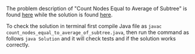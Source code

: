 The problem description of "Count Nodes Equal to Average of Subtree" is found [here](https://leetcode.com/problems/count-nodes-equal-to-average-of-subtree/) while the solution is found [here](https://github.com/aurimas13/Solutions-To-Problems/blob/main/LeetCode/Java%20Solutions/Count%20Nodes%20Equal%20to%20Average%20of%20Subtree/count_nodes_equal_to_average_of_subtree.java).

To check the solution in terminal first compile Java file as `javac count_nodes_equal_to_average_of_subtree.java`, then run the command as follows `java Solution` and it will check tests and if the solution works correctly.
